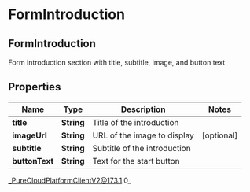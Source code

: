 # FormIntroduction

## FormIntroduction
Form introduction section with title, subtitle, image, and button text

## Properties

|Name | Type | Description | Notes|
|------------ | ------------- | ------------- | -------------|
| **title** | **String** | Title of the introduction | |
| **imageUrl** | **String** | URL of the image to display | [optional] |
| **subtitle** | **String** | Subtitle of the introduction | |
| **buttonText** | **String** | Text for the start button | |



_PureCloudPlatformClientV2@173.1.0_
